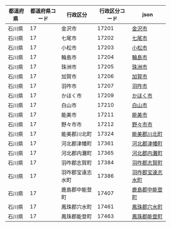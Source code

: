 |  都道府県  | 都道府県コード | 行政区分 | 行政区分コード | json |
|-----------|--------------|--------- |--------------|------|
| 石川県 | 17 | 金沢市 | 17201 | [金沢市](/geojson/17/17201.json) |
| 石川県 | 17 | 七尾市 | 17202 | [七尾市](/geojson/17/17202.json) |
| 石川県 | 17 | 小松市 | 17203 | [小松市](/geojson/17/17203.json) |
| 石川県 | 17 | 輪島市 | 17204 | [輪島市](/geojson/17/17204.json) |
| 石川県 | 17 | 珠洲市 | 17205 | [珠洲市](/geojson/17/17205.json) |
| 石川県 | 17 | 加賀市 | 17206 | [加賀市](/geojson/17/17206.json) |
| 石川県 | 17 | 羽咋市 | 17207 | [羽咋市](/geojson/17/17207.json) |
| 石川県 | 17 | かほく市 | 17209 | [かほく市](/geojson/17/17209.json) |
| 石川県 | 17 | 白山市 | 17210 | [白山市](/geojson/17/17210.json) |
| 石川県 | 17 | 能美市 | 17211 | [能美市](/geojson/17/17211.json) |
| 石川県 | 17 | 野々市市 | 17212 | [野々市市](/geojson/17/17212.json) |
| 石川県 | 17 | 能美郡川北町 | 17324 | [能美郡川北町](/geojson/17/17324.json) |
| 石川県 | 17 | 河北郡津幡町 | 17361 | [河北郡津幡町](/geojson/17/17361.json) |
| 石川県 | 17 | 河北郡内灘町 | 17365 | [河北郡内灘町](/geojson/17/17365.json) |
| 石川県 | 17 | 羽咋郡志賀町 | 17384 | [羽咋郡志賀町](/geojson/17/17384.json) |
| 石川県 | 17 | 羽咋郡宝達志水町 | 17386 | [羽咋郡宝達志水町](/geojson/17/17386.json) |
| 石川県 | 17 | 鹿島郡中能登町 | 17407 | [鹿島郡中能登町](/geojson/17/17407.json) |
| 石川県 | 17 | 鳳珠郡穴水町 | 17461 | [鳳珠郡穴水町](/geojson/17/17461.json) |
| 石川県 | 17 | 鳳珠郡能登町 | 17463 | [鳳珠郡能登町](/geojson/17/17463.json) |
